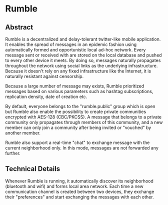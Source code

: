 # Rumble

## Abstract 

Rumble is a decentralized and delay-tolerant twitter-like mobile application. 
It enables the spread of messages in an epidemic fashion using automatically formed and opportunistic local ad-hoc network. Every message sent or received with are stored on the local database and pushed to every other device it meets. By doing so, messages naturally propagates throughout the network using social links as the underlying infrastructure. Because it doesn't rely on any fixed infrastructure like the Internet, it is naturally resistant against censorship. 

Because a large number of message may exists, Rumble prioritized messages based on various parameters such as hashtag subscriptions, replication density, date of creation etc.

By default, everyone belongs to the "rumble.public" group which is open but Rumble also enable the possibility to create private communities encrypted with AES-128 (CBC/PKCSS). A message that belongs to a private community only propagates through members of this community, and a new member can only join a community after being invited or "vouched" by another member. 

Rumble also support a real-time "chat" to exchange message with the current neighborhood only. In this mode, messages are not forwarded any further. 


## Technical Details

Whenever Rumble is running, it automatically discover its neighborhood (bluetooth and wifi) and forms local area network. Each time a new communication channel is created between two devices, they exchange their "preferences" and start exchanging the messages with each other. 
